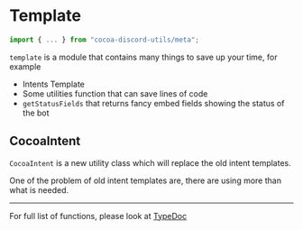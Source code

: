 # Template

```ts
import { ... } from "cocoa-discord-utils/meta";
```

`template` is a module that contains many things to save up your time, for example

- Intents Template
- Some utilities function that can save lines of code
- `getStatusFields` that returns fancy embed fields showing the status of the bot

## CocoaIntent

`CocoaIntent` is a new utility class which will replace the old intent templates.

One of the problem of old intent templates are, there are using more than what is needed.

---

For full list of functions, please look at [TypeDoc](https://leomotors.me/cocoa-discord-utils/typedoc/)
